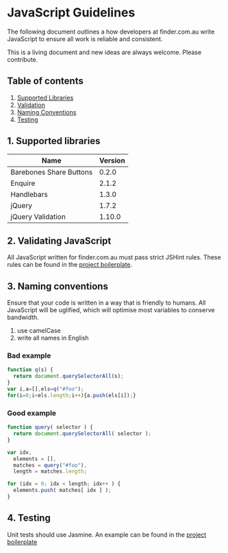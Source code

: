 # JavaScript Guidelines

The following document outlines a how developers at finder.com.au write JavaScript to ensure all work is reliable and consistent.

This is a living document and new ideas are always welcome. Please contribute.

## Table of contents

1. [Supported Libraries](#supported-libraries)
2. [Validation](#validation)
3. [Naming Conventions](#naming-conventions)
4. [Testing](#testing)

## 1. Supported libraries

Name | Version
--- | --- 
Barebones Share Buttons | 0.2.0
Enquire | 2.1.2
Handlebars | 1.3.0
jQuery | 1.7.2
jQuery Validation | 1.10.0

## 2. Validating JavaScript

All JavaScript written for finder.com.au must pass strict JSHint rules. These rules can be found in the [project boilerplate]().

## 3. Naming conventions

Ensure that your code is written in a way that is friendly to humans. All JavaScript will be uglified, which will optimise most variables to conserve bandwidth.

1. use camelCase
2. write all names in English

### Bad example
```javascript
function q(s) {
  return document.querySelectorAll(s);
}
var i,a=[],els=q("#foo");
for(i=0;i<els.length;i++){a.push(els[i]);}
```

### Good example

```javascript
function query( selector ) {
  return document.querySelectorAll( selector );
}

var idx,
  elements = [],
  matches = query("#foo"),
  length = matches.length;

for (idx = 0; idx < length; idx++ ) {
  elements.push( matches[ idx ] );
}
```

## 4. Testing

Unit tests should use Jasmine. An example can be found in the [project boilerplate](https://github.com/finderau/project-boilerplate)
